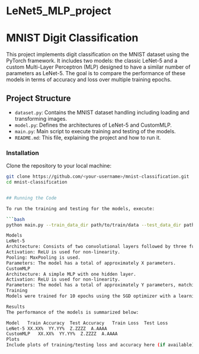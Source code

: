 # LeNet5_MLP_project


# MNIST Digit Classification

This project implements digit classification on the MNIST dataset using the PyTorch framework. It includes two models: the classic LeNet-5 and a custom Multi-Layer Perceptron (MLP) designed to have a similar number of parameters as LeNet-5. The goal is to compare the performance of these models in terms of accuracy and loss over multiple training epochs.

## Project Structure

- `dataset.py`: Contains the MNIST dataset handling including loading and transforming images.
- `model.py`: Defines the architectures of LeNet-5 and CustomMLP.
- `main.py`: Main script to execute training and testing of the models.
- `README.md`: This file, explaining the project and how to run it.

### Installation

Clone the repository to your local machine:

```bash
git clone https://github.com/<your-username>/mnist-classification.git
cd mnist-classification


## Running the Code

To run the training and testing for the models, execute:

```bash
python main.py --train_data_dir path/to/train/data --test_data_dir path/to/test/data

Models
LeNet-5
Architecture: Consists of two convolutional layers followed by three fully connected layers.
Activation: ReLU is used for non-linearity.
Pooling: MaxPooling is used.
Parameters: The model has a total of approximately X parameters.
CustomMLP
Architecture: A simple MLP with one hidden layer.
Activation: ReLU is used for non-linearity.
Parameters: The model has a total of approximately Y parameters, matching those of LeNet-5.
Training
Models were trained for 10 epochs using the SGD optimizer with a learning rate of 0.01 and momentum of 0.9. CrossEntropyLoss was used as the loss function.

Results
The performance of the models is summarized below:

Model	Train Accuracy	Test Accuracy	Train Loss	Test Loss
LeNet-5	XX.XX%	YY.YY%	Z.ZZZZ	A.AAAA
CustomMLP	XX.XX%	YY.YY%	Z.ZZZZ	A.AAAA
Plots
Include plots of training/testing loss and accuracy here (if available).



